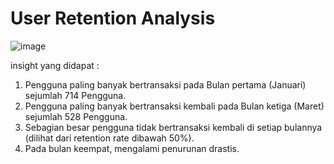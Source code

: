 # User Retention Analysis

![image](https://github.com/IdhamKholidRamadhani/Retention_analysis/assets/71877189/fbaceed6-b630-4012-b41c-b9303f55e533)

insight yang didapat :
1. Pengguna paling banyak bertransaksi pada Bulan pertama (Januari) sejumlah 714 Pengguna.
2. Pengguna paling banyak bertransaksi kembali pada Bulan ketiga (Maret) sejumlah 528 Pengguna.
3. Sebagian besar pengguna tidak bertransaksi kembali di setiap bulannya (dilihat dari retention rate dibawah 50%).
4. Pada bulan keempat, mengalami penurunan drastis.

